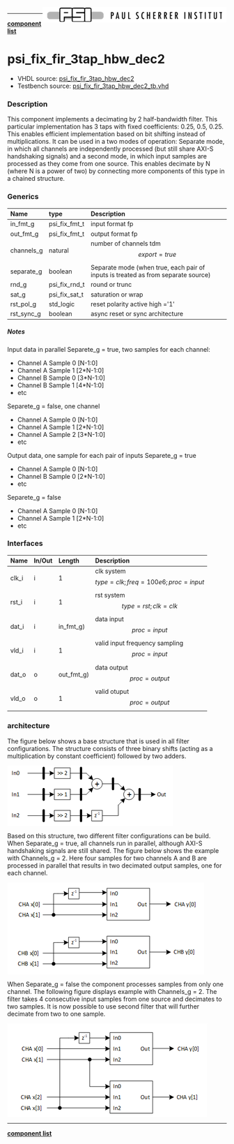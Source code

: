 <img align="right" src="psi_logo.png">

***

[**component list**](../README.md)

# psi_fix_fir_3tap_hbw_dec2
 - VHDL source: [psi_fix_fir_3tap_hbw_dec2](../../hdl/psi_fix_fir_3tap_hbw_dec2.vhd)
 - Testbench source: [psi_fix_fir_3tap_hbw_dec2_tb.vhd](../../testbench/psi_fix_fir_3tap_hbw_dec2_tb/psi_fix_fir_3tap_hbw_dec2_tb.vhd)

### Description
This component implements a decimating by 2 half-bandwidth filter. This particular implementation has 3 taps with fixed coefficients: 0.25, 0.5, 0.25. This enables efficient implementation based on bit shifting instead of multiplications. It can be used in a two modes of operation: Separate mode, in which all channels are independently processed (but still share AXI-S handshaking signals) and a second mode, in which input samples are processed as they come from one source. This enables decimate by N (where N is a power of two) by connecting more components of this type in a chained structure.

### Generics
| Name       | type          | Description                              |
|:-----------|:--------------|:-----------------------------------------|
| in_fmt_g   | psi_fix_fmt_t | input format fp                          |
| out_fmt_g  | psi_fix_fmt_t | output format fp                         |
| channels_g | natural       | number of channels tdm $$ export=true $$ |
| separate_g | boolean       | Separate mode (when true, each pair of inputs is treated as from separate source) |
| rnd_g      | psi_fix_rnd_t | round or trunc                           |
| sat_g      | psi_fix_sat_t | saturation or wrap                       |
| rst_pol_g  | std_logic     | reset polarity active high ='1'          |
| rst_sync_g | boolean       | async reset or sync architecture         |


##### Notes
Input data in parallel
Separete_g = true, two samples for each channel:
- Channel A Sample 0 [N-1:0]
- Channel A Sample 1 [2*N-1:0]
- Channel B Sample 0 [3*N-1:0]
- Channel B Sample 1 [4*N-1:0]
- etc


Separete_g = false, one channel
- Channel A Sample 0 [N-1:0]
- Channel A Sample 1 [2*N-1:0]
- Channel A Sample 2 [3*N-1:0]
- etc

Output data, one sample for each pair of inputs
Separete_g = true
- Channel A Sample 0 [N-1:0]
- Channel B Sample 0 [2*N-1:0]
- etc

Separete_g = false
- Channel A Sample 0 [N-1:0]
- Channel A Sample 1 [2*N-1:0]
- etc


### Interfaces
| Name   | In/Out   | Length     | Description                                       |
|:-------|:---------|:-----------|:--------------------------------------------------|
| clk_i  | i        | 1          | clk system $$ type=clk; freq=100e6; proc=input $$ |
| rst_i  | i        | 1          | rst system $$ type=rst; clk=clk $$                |
| dat_i  | i        | in_fmt_g)  | data input $$ proc=input $$                       |
| vld_i  | i        | 1          | valid input frequency sampling $$ proc=input $$   |
| dat_o  | o        | out_fmt_g) | data output $$ proc=output $$                     |
| vld_o  | o        | 1          | valid otuput $$ proc=output $$                    |

### architecture

The figure below shows a base structure that is used in all filter configurations. The structure consists of three binary shifts (acting as a multiplication by constant coefficient) followed by two adders.

<img align="center" src="psi_fix_fir_3tap_hbw_dec2_a.png">

Based on this structure, two different filter configurations can be build. When Separate_g = true, all channels run in parallel, although AXI-S handshaking signals are still shared. The figure below shows the example with Channels_g = 2. Here four samples for two channels A and B are processed in parallel that results in two decimated output samples, one for each channel.

<img align="center" src="psi_fix_fir_3tap_hbw_dec2_b.png">

When Separate_g = false the component processes samples from only one channel. The following figure displays example with Channels_g = 2. The filter takes 4 consecutive input samples from one source and decimates to two samples. It is now possible to use second filter that will further decimate from two to one sample.

<img align="center" src="psi_fix_fir_3tap_hbw_dec2_c.png">

---
[**component list**](../README.md)

